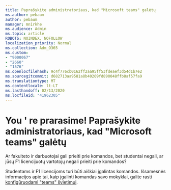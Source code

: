 ```yaml
---
title: Paprašykite administratoriaus, kad "Microsoft teams" galėtų
ms.author: pebaum
author: pebaum
manager: mnirkhe
ms.audience: Admin
ms.topic: article
ROBOTS: NOINDEX, NOFOLLOW
localization_priority: Normal
ms.collection: Adm_O365
ms.custom:
- "9000067"
- "2660"
- "1576"
ms.openlocfilehash: 9c4f776cb0162ff2aa95ff53fdeaef3d54d1b7e2
ms.sourcegitcommit: d682713aa9581a8b40209fd890048ffb8af57fa9
ms.translationtype: MT
ms.contentlocale: lt-LT
ms.lasthandoff: 02/13/2020
ms.locfileid: "41962305"
---
```

# <a name="youre-missing-out-ask-your-admin-to-enable-microsoft-teams"></a>You ' re prarasime! Paprašykite administratoriaus, kad "Microsoft teams" galėtų

Ar fakulteto ir darbuotojai gali prieiti prie komandos, bet studentai negali, ar jūsų F1 licencijuotų vartotojų negali prieiti prie komandos?

Studentams ir F1 licencijoms turi būti aiškiai įgalintas komandos. Išsamesnės informacijos apie tai, kaip įgalinti komandas savo mokyklai, galite rasti [konfigūruodami "teams" švietimui](https://docs.microsoft.com/microsoft-365/education/deploy/set-up-teams-for-education). 